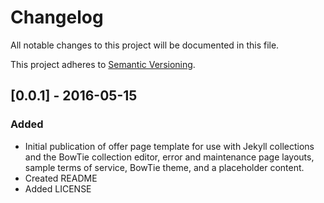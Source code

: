 # Changelog

All notable changes to this project will be documented in this file.

This project adheres to [Semantic Versioning](http://semver.org/).

## [0.0.1] - 2016-05-15

### Added
- Initial publication of offer page template for use with Jekyll collections and the BowTie collection editor, error and maintenance page layouts, sample terms of service, BowTie theme, and a placeholder content.
- Created README
- Added LICENSE
